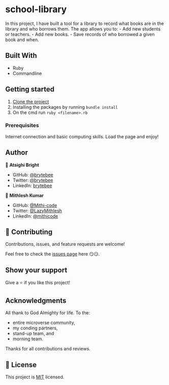 # school-library

In this project, I have built a tool for a library to record what books are in the library and who borrows them. The app allows you to: - Add new students or teachers. - Add new books. - Save records of who borrowed a given book and when.

## Built With

- Ruby
- Commandline

## Getting started

1. [Clone the project](git@github.com:Mithi-code/-Enumerable.git)
2. Installing the packages by running `bundle install`
3. On the cmd run `ruby <filename>.rb`

### Prerequisites

Internet connection and basic computing skills.
Load the page and enjoy!

## Author

👤 **Atsighi Bright**

- GitHub: [@brytebee](https://github.com/brytebee)
- Twitter: [@brytebee](https://twitter.com/brytebee)
- LinkedIn: [brytebee](https://www.linkedin.com/in/brytebee/)

👤 **Mithlesh Kumar**

- GitHub: [@Mithi-code](https://github.com/Mithi-code)
- Twitter: [@LazyMithlesh](https://twitter.com/LazyMithlesh)
- LinkedIn: [@mithicode](https://linkedin.com/in/mithicode)

## 🤝 Contributing

Contributions, issues, and feature requests are welcome!

Feel free to check the [issues page](https://github.com/Mithi-code/-Enumerable/issues) here 😏😏.

## Show your support

Give a ⭐️ if you like this project!

## Acknowledgments

All thank to God Almighty for life.
To the:

- entire microverse community,
- my conding partners,
- stand-up team, and
- morning team.

Thanks for all contributions and reviews.

## 📝 License

This project is [MIT](./MIT.md) licensed.
